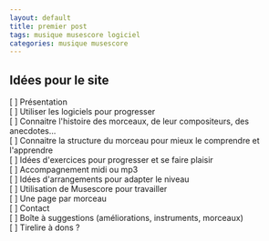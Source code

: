 ```yaml
---
layout: default
title: premier post
tags: musique musescore logiciel
categories: musique musescore
---
```



## Idées pour le site

 [ ]  Présentation      
 [ ]  Utiliser les logiciels pour progresser  
 [ ]  Connaitre l'histoire des morceaux, de leur compositeurs, des anecdotes...  
 [ ]  Connaitre la structure du morceau pour mieux le comprendre et l'apprendre  
 [ ]  Idées d'exercices pour progresser et se faire plaisir  
 [ ]  Accompagnement midi ou mp3  
 [ ]  Idées d'arrangements pour adapter le niveau  
 [ ]  Utilisation de Musescore pour travailler  
 [ ]  Une page par morceau  
 [ ]  Contact  
 [ ]  Boîte à suggestions (améliorations, instruments, morceaux)  
 [ ]  Tirelire à dons ?    


